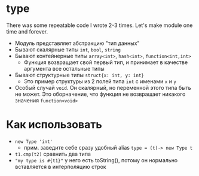 # type
There was some repeatable code I wrote 2-3 times. Let's make module one time and forever.

 * Модуль представляет абстракцию "тип данных"
 * Бывают скалярные типы `int`, `bool`, `string`
 * Бывают контейнерные типы `array<int>`, `hash<int>`, `function<int,int>`
   * Функция возвращает свой первый тип, и принимает в качестве аргумента все остальные типы
 * Бывают структурные типы `struct{x: int, y: int}`
   * Это пример структуры из 2 полей типа `int` с именами `x` и `y`
 * Особый случай `void`. Он скалярный, но переменной этого типа быть не может. Это оборначение, что функция не возвращает никакого значения `function<void>`
# Как использовать
 * `new Type 'int'`
   * прим. заведите себе сразу удобный alias `type = (t)-> new Type t`
 * `t1.cmp(t2)` сравнить два типа
 * `"my type is #{t1}"` у него есть toString(), потому он нормально вставляется в интерполяцию строк
